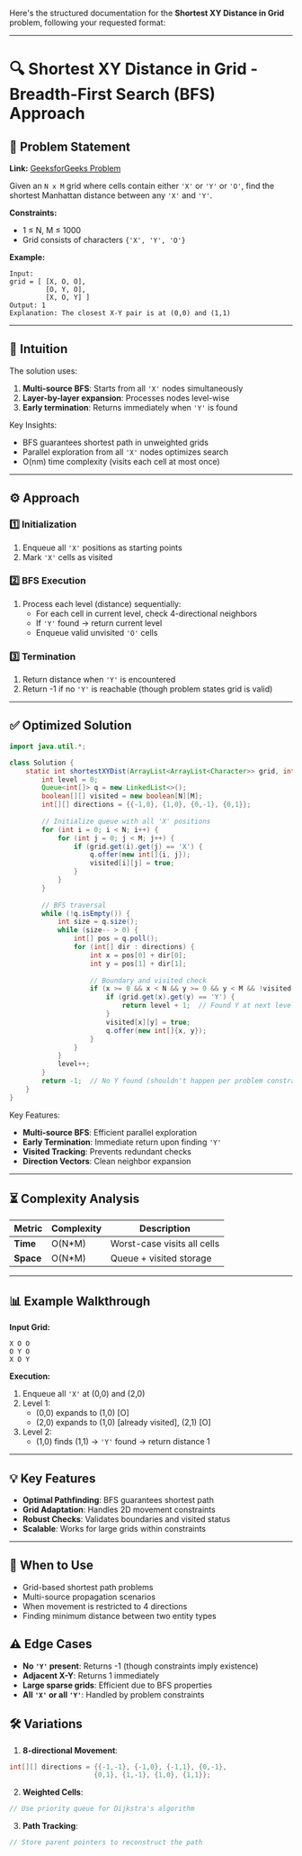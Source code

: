 Here's the structured documentation for the **Shortest XY Distance in Grid** problem, following your requested format:

---

# 🔍 Shortest XY Distance in Grid - Breadth-First Search (BFS) Approach

## 📜 Problem Statement
**Link:** [GeeksforGeeks Problem](https://www.geeksforgeeks.org/problems/shortest-xy-distance-in-grid--170647/1?page=1&company=Google&sortBy=latest)

Given an `N x M` grid where cells contain either `'X'` or `'Y'` or `'O'`, find the shortest Manhattan distance between any `'X'` and `'Y'`.

**Constraints:**
- 1 ≤ N, M ≤ 1000
- Grid consists of characters `{'X', 'Y', 'O'}`

**Example:**
```text
Input: 
grid = [ [X, O, O],
         [O, Y, O],
         [X, O, Y] ]
Output: 1 
Explanation: The closest X-Y pair is at (0,0) and (1,1)
```

---

## 🧠 Intuition
The solution uses:
1. **Multi-source BFS**: Starts from all `'X'` nodes simultaneously
2. **Layer-by-layer expansion**: Processes nodes level-wise
3. **Early termination**: Returns immediately when `'Y'` is found

Key Insights:
- BFS guarantees shortest path in unweighted grids
- Parallel exploration from all `'X'` nodes optimizes search
- O(nm) time complexity (visits each cell at most once)

---

## ⚙️ Approach
### **1️⃣ Initialization**
1. Enqueue all `'X'` positions as starting points
2. Mark `'X'` cells as visited

### **2️⃣ BFS Execution**
1. Process each level (distance) sequentially:
   - For each cell in current level, check 4-directional neighbors
   - If `'Y'` found → return current level
   - Enqueue valid unvisited `'O'` cells

### **3️⃣ Termination**
1. Return distance when `'Y'` is encountered
2. Return -1 if no `'Y'` is reachable (though problem states grid is valid)

---

## ✅ Optimized Solution
```java
import java.util.*;

class Solution {
    static int shortestXYDist(ArrayList<ArrayList<Character>> grid, int N, int M) {
        int level = 0;
        Queue<int[]> q = new LinkedList<>();
        boolean[][] visited = new boolean[N][M];
        int[][] directions = {{-1,0}, {1,0}, {0,-1}, {0,1}};
        
        // Initialize queue with all 'X' positions
        for (int i = 0; i < N; i++) {
            for (int j = 0; j < M; j++) {
                if (grid.get(i).get(j) == 'X') {
                    q.offer(new int[]{i, j});
                    visited[i][j] = true;
                }
            }
        }
        
        // BFS traversal
        while (!q.isEmpty()) {
            int size = q.size();
            while (size-- > 0) {
                int[] pos = q.poll();
                for (int[] dir : directions) {
                    int x = pos[0] + dir[0];
                    int y = pos[1] + dir[1];
                    
                    // Boundary and visited check
                    if (x >= 0 && x < N && y >= 0 && y < M && !visited[x][y]) {
                        if (grid.get(x).get(y) == 'Y') {
                            return level + 1;  // Found Y at next level
                        }
                        visited[x][y] = true;
                        q.offer(new int[]{x, y});
                    }
                }
            }
            level++;
        }
        return -1;  // No Y found (shouldn't happen per problem constraints)
    }
}
```

Key Features:
- **Multi-source BFS**: Efficient parallel exploration
- **Early Termination**: Immediate return upon finding `'Y'`
- **Visited Tracking**: Prevents redundant checks
- **Direction Vectors**: Clean neighbor expansion

---

## ⏳ Complexity Analysis
| Metric          | Complexity  | Description |
|-----------------|-------------|-------------|
| **Time**        | O(N*M)      | Worst-case visits all cells |
| **Space**       | O(N*M)      | Queue + visited storage |

---

## 📊 Example Walkthrough

**Input Grid:**
```
X O O
O Y O
X O Y
```

**Execution:**
1. Enqueue all `'X'` at (0,0) and (2,0)
2. Level 1: 
   - (0,0) expands to (1,0) [O]
   - (2,0) expands to (1,0) [already visited], (2,1) [O]
3. Level 2:
   - (1,0) finds (1,1) → `'Y'` found → return distance 1

---

## 💡 Key Features
- **Optimal Pathfinding**: BFS guarantees shortest path
- **Grid Adaptation**: Handles 2D movement constraints
- **Robust Checks**: Validates boundaries and visited status
- **Scalable**: Works for large grids within constraints

---

## 🚀 When to Use
- Grid-based shortest path problems
- Multi-source propagation scenarios
- When movement is restricted to 4 directions
- Finding minimum distance between two entity types

## ⚠️ Edge Cases
- **No `'Y'` present**: Returns -1 (though constraints imply existence)
- **Adjacent X-Y**: Returns 1 immediately
- **Large sparse grids**: Efficient due to BFS properties
- **All `'X'` or all `'Y'`**: Handled by problem constraints

## 🛠 Variations
1. **8-directional Movement**:
```java
int[][] directions = {{-1,-1}, {-1,0}, {-1,1}, {0,-1}, 
                     {0,1}, {1,-1}, {1,0}, {1,1}};
```

2. **Weighted Cells**:
```java
// Use priority queue for Dijkstra's algorithm
```

3. **Path Tracking**:
```java
// Store parent pointers to reconstruct the path
```